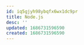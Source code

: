 ```yaml
---
id: iq5gjyh98ybqfx6wx1dc9pr
title: Node.js
desc: ''
updated: 1686731596590
created: 1686731596590
---
```

